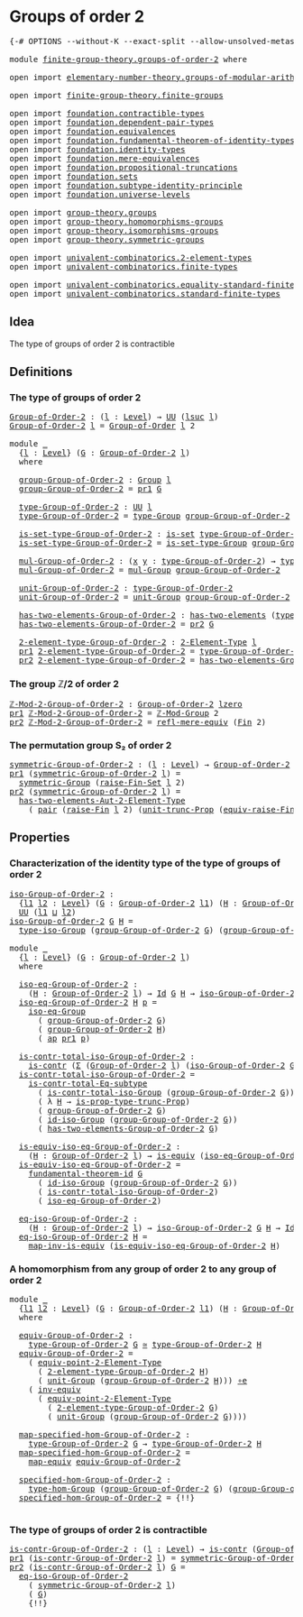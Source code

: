 # Groups of order 2

<pre class="Agda"><a id="30" class="Symbol">{-#</a> <a id="34" class="Keyword">OPTIONS</a> <a id="42" class="Pragma">--without-K</a> <a id="54" class="Pragma">--exact-split</a> <a id="68" class="Pragma">--allow-unsolved-metas</a> <a id="91" class="Symbol">#-}</a>

<a id="96" class="Keyword">module</a> <a id="103" href="finite-group-theory.groups-of-order-2.html" class="Module">finite-group-theory.groups-of-order-2</a> <a id="141" class="Keyword">where</a>

<a id="148" class="Keyword">open</a> <a id="153" class="Keyword">import</a> <a id="160" href="elementary-number-theory.groups-of-modular-arithmetic.html" class="Module">elementary-number-theory.groups-of-modular-arithmetic</a>

<a id="215" class="Keyword">open</a> <a id="220" class="Keyword">import</a> <a id="227" href="finite-group-theory.finite-groups.html" class="Module">finite-group-theory.finite-groups</a>

<a id="262" class="Keyword">open</a> <a id="267" class="Keyword">import</a> <a id="274" href="foundation.contractible-types.html" class="Module">foundation.contractible-types</a>
<a id="304" class="Keyword">open</a> <a id="309" class="Keyword">import</a> <a id="316" href="foundation.dependent-pair-types.html" class="Module">foundation.dependent-pair-types</a>
<a id="348" class="Keyword">open</a> <a id="353" class="Keyword">import</a> <a id="360" href="foundation.equivalences.html" class="Module">foundation.equivalences</a>
<a id="384" class="Keyword">open</a> <a id="389" class="Keyword">import</a> <a id="396" href="foundation.fundamental-theorem-of-identity-types.html" class="Module">foundation.fundamental-theorem-of-identity-types</a>
<a id="445" class="Keyword">open</a> <a id="450" class="Keyword">import</a> <a id="457" href="foundation.identity-types.html" class="Module">foundation.identity-types</a>
<a id="483" class="Keyword">open</a> <a id="488" class="Keyword">import</a> <a id="495" href="foundation.mere-equivalences.html" class="Module">foundation.mere-equivalences</a>
<a id="524" class="Keyword">open</a> <a id="529" class="Keyword">import</a> <a id="536" href="foundation.propositional-truncations.html" class="Module">foundation.propositional-truncations</a>
<a id="573" class="Keyword">open</a> <a id="578" class="Keyword">import</a> <a id="585" href="foundation.sets.html" class="Module">foundation.sets</a>
<a id="601" class="Keyword">open</a> <a id="606" class="Keyword">import</a> <a id="613" href="foundation.subtype-identity-principle.html" class="Module">foundation.subtype-identity-principle</a>
<a id="651" class="Keyword">open</a> <a id="656" class="Keyword">import</a> <a id="663" href="foundation.universe-levels.html" class="Module">foundation.universe-levels</a>

<a id="691" class="Keyword">open</a> <a id="696" class="Keyword">import</a> <a id="703" href="group-theory.groups.html" class="Module">group-theory.groups</a>
<a id="723" class="Keyword">open</a> <a id="728" class="Keyword">import</a> <a id="735" href="group-theory.homomorphisms-groups.html" class="Module">group-theory.homomorphisms-groups</a>
<a id="769" class="Keyword">open</a> <a id="774" class="Keyword">import</a> <a id="781" href="group-theory.isomorphisms-groups.html" class="Module">group-theory.isomorphisms-groups</a>
<a id="814" class="Keyword">open</a> <a id="819" class="Keyword">import</a> <a id="826" href="group-theory.symmetric-groups.html" class="Module">group-theory.symmetric-groups</a>

<a id="857" class="Keyword">open</a> <a id="862" class="Keyword">import</a> <a id="869" href="univalent-combinatorics.2-element-types.html" class="Module">univalent-combinatorics.2-element-types</a>
<a id="909" class="Keyword">open</a> <a id="914" class="Keyword">import</a> <a id="921" href="univalent-combinatorics.finite-types.html" class="Module">univalent-combinatorics.finite-types</a>

<a id="959" class="Keyword">open</a> <a id="964" class="Keyword">import</a> <a id="971" href="univalent-combinatorics.equality-standard-finite-types.html" class="Module">univalent-combinatorics.equality-standard-finite-types</a>
<a id="1026" class="Keyword">open</a> <a id="1031" class="Keyword">import</a> <a id="1038" href="univalent-combinatorics.standard-finite-types.html" class="Module">univalent-combinatorics.standard-finite-types</a>
</pre>
## Idea

The type of groups of order 2 is contractible

## Definitions

### The type of groups of order 2

<pre class="Agda"><a id="Group-of-Order-2"></a><a id="1204" href="finite-group-theory.groups-of-order-2.html#1204" class="Function">Group-of-Order-2</a> <a id="1221" class="Symbol">:</a> <a id="1223" class="Symbol">(</a><a id="1224" href="finite-group-theory.groups-of-order-2.html#1224" class="Bound">l</a> <a id="1226" class="Symbol">:</a> <a id="1228" href="Agda.Primitive.html#597" class="Postulate">Level</a><a id="1233" class="Symbol">)</a> <a id="1235" class="Symbol">→</a> <a id="1237" href="foundation-core.universe-levels.html#222" class="Primitive">UU</a> <a id="1240" class="Symbol">(</a><a id="1241" href="Agda.Primitive.html#780" class="Primitive">lsuc</a> <a id="1246" href="finite-group-theory.groups-of-order-2.html#1224" class="Bound">l</a><a id="1247" class="Symbol">)</a>
<a id="1249" href="finite-group-theory.groups-of-order-2.html#1204" class="Function">Group-of-Order-2</a> <a id="1266" href="finite-group-theory.groups-of-order-2.html#1266" class="Bound">l</a> <a id="1268" class="Symbol">=</a> <a id="1270" href="finite-group-theory.finite-groups.html#2126" class="Function">Group-of-Order</a> <a id="1285" href="finite-group-theory.groups-of-order-2.html#1266" class="Bound">l</a> <a id="1287" class="Number">2</a>

<a id="1290" class="Keyword">module</a> <a id="1297" href="finite-group-theory.groups-of-order-2.html#1297" class="Module">_</a>
  <a id="1301" class="Symbol">{</a><a id="1302" href="finite-group-theory.groups-of-order-2.html#1302" class="Bound">l</a> <a id="1304" class="Symbol">:</a> <a id="1306" href="Agda.Primitive.html#597" class="Postulate">Level</a><a id="1311" class="Symbol">}</a> <a id="1313" class="Symbol">(</a><a id="1314" href="finite-group-theory.groups-of-order-2.html#1314" class="Bound">G</a> <a id="1316" class="Symbol">:</a> <a id="1318" href="finite-group-theory.groups-of-order-2.html#1204" class="Function">Group-of-Order-2</a> <a id="1335" href="finite-group-theory.groups-of-order-2.html#1302" class="Bound">l</a><a id="1336" class="Symbol">)</a>
  <a id="1340" class="Keyword">where</a>

  <a id="1349" href="finite-group-theory.groups-of-order-2.html#1349" class="Function">group-Group-of-Order-2</a> <a id="1372" class="Symbol">:</a> <a id="1374" href="group-theory.groups.html#2398" class="Function">Group</a> <a id="1380" href="finite-group-theory.groups-of-order-2.html#1302" class="Bound">l</a>
  <a id="1384" href="finite-group-theory.groups-of-order-2.html#1349" class="Function">group-Group-of-Order-2</a> <a id="1407" class="Symbol">=</a> <a id="1409" href="foundation-core.dependent-pair-types.html#592" class="Field">pr1</a> <a id="1413" href="finite-group-theory.groups-of-order-2.html#1314" class="Bound">G</a>

  <a id="1418" href="finite-group-theory.groups-of-order-2.html#1418" class="Function">type-Group-of-Order-2</a> <a id="1440" class="Symbol">:</a> <a id="1442" href="foundation-core.universe-levels.html#222" class="Primitive">UU</a> <a id="1445" href="finite-group-theory.groups-of-order-2.html#1302" class="Bound">l</a>
  <a id="1449" href="finite-group-theory.groups-of-order-2.html#1418" class="Function">type-Group-of-Order-2</a> <a id="1471" class="Symbol">=</a> <a id="1473" href="group-theory.groups.html#2641" class="Function">type-Group</a> <a id="1484" href="finite-group-theory.groups-of-order-2.html#1349" class="Function">group-Group-of-Order-2</a>

  <a id="1510" href="finite-group-theory.groups-of-order-2.html#1510" class="Function">is-set-type-Group-of-Order-2</a> <a id="1539" class="Symbol">:</a> <a id="1541" href="foundation-core.sets.html#1099" class="Function">is-set</a> <a id="1548" href="finite-group-theory.groups-of-order-2.html#1418" class="Function">type-Group-of-Order-2</a>
  <a id="1572" href="finite-group-theory.groups-of-order-2.html#1510" class="Function">is-set-type-Group-of-Order-2</a> <a id="1601" class="Symbol">=</a> <a id="1603" href="group-theory.groups.html#2693" class="Function">is-set-type-Group</a> <a id="1621" href="finite-group-theory.groups-of-order-2.html#1349" class="Function">group-Group-of-Order-2</a>

  <a id="1647" href="finite-group-theory.groups-of-order-2.html#1647" class="Function">mul-Group-of-Order-2</a> <a id="1668" class="Symbol">:</a> <a id="1670" class="Symbol">(</a><a id="1671" href="finite-group-theory.groups-of-order-2.html#1671" class="Bound">x</a> <a id="1673" href="finite-group-theory.groups-of-order-2.html#1673" class="Bound">y</a> <a id="1675" class="Symbol">:</a> <a id="1677" href="finite-group-theory.groups-of-order-2.html#1418" class="Function">type-Group-of-Order-2</a><a id="1698" class="Symbol">)</a> <a id="1700" class="Symbol">→</a> <a id="1702" href="finite-group-theory.groups-of-order-2.html#1418" class="Function">type-Group-of-Order-2</a>
  <a id="1726" href="finite-group-theory.groups-of-order-2.html#1647" class="Function">mul-Group-of-Order-2</a> <a id="1747" class="Symbol">=</a> <a id="1749" href="group-theory.groups.html#2886" class="Function">mul-Group</a> <a id="1759" href="finite-group-theory.groups-of-order-2.html#1349" class="Function">group-Group-of-Order-2</a>

  <a id="1785" href="finite-group-theory.groups-of-order-2.html#1785" class="Function">unit-Group-of-Order-2</a> <a id="1807" class="Symbol">:</a> <a id="1809" href="finite-group-theory.groups-of-order-2.html#1418" class="Function">type-Group-of-Order-2</a>
  <a id="1833" href="finite-group-theory.groups-of-order-2.html#1785" class="Function">unit-Group-of-Order-2</a> <a id="1855" class="Symbol">=</a> <a id="1857" href="group-theory.groups.html#3677" class="Function">unit-Group</a> <a id="1868" href="finite-group-theory.groups-of-order-2.html#1349" class="Function">group-Group-of-Order-2</a>

  <a id="1894" href="finite-group-theory.groups-of-order-2.html#1894" class="Function">has-two-elements-Group-of-Order-2</a> <a id="1928" class="Symbol">:</a> <a id="1930" href="univalent-combinatorics.2-element-types.html#4450" class="Function">has-two-elements</a> <a id="1947" class="Symbol">(</a><a id="1948" href="finite-group-theory.groups-of-order-2.html#1418" class="Function">type-Group-of-Order-2</a><a id="1969" class="Symbol">)</a>
  <a id="1973" href="finite-group-theory.groups-of-order-2.html#1894" class="Function">has-two-elements-Group-of-Order-2</a> <a id="2007" class="Symbol">=</a> <a id="2009" href="foundation-core.dependent-pair-types.html#604" class="Field">pr2</a> <a id="2013" href="finite-group-theory.groups-of-order-2.html#1314" class="Bound">G</a>

  <a id="2018" href="finite-group-theory.groups-of-order-2.html#2018" class="Function">2-element-type-Group-of-Order-2</a> <a id="2050" class="Symbol">:</a> <a id="2052" href="univalent-combinatorics.2-element-types.html#4785" class="Function">2-Element-Type</a> <a id="2067" href="finite-group-theory.groups-of-order-2.html#1302" class="Bound">l</a>
  <a id="2071" href="foundation-core.dependent-pair-types.html#592" class="Field">pr1</a> <a id="2075" href="finite-group-theory.groups-of-order-2.html#2018" class="Function">2-element-type-Group-of-Order-2</a> <a id="2107" class="Symbol">=</a> <a id="2109" href="finite-group-theory.groups-of-order-2.html#1418" class="Function">type-Group-of-Order-2</a>
  <a id="2133" href="foundation-core.dependent-pair-types.html#604" class="Field">pr2</a> <a id="2137" href="finite-group-theory.groups-of-order-2.html#2018" class="Function">2-element-type-Group-of-Order-2</a> <a id="2169" class="Symbol">=</a> <a id="2171" href="finite-group-theory.groups-of-order-2.html#1894" class="Function">has-two-elements-Group-of-Order-2</a>
</pre>
### The group ℤ/2 of order 2

<pre class="Agda"><a id="ℤ-Mod-2-Group-of-Order-2"></a><a id="2248" href="finite-group-theory.groups-of-order-2.html#2248" class="Function">ℤ-Mod-2-Group-of-Order-2</a> <a id="2273" class="Symbol">:</a> <a id="2275" href="finite-group-theory.groups-of-order-2.html#1204" class="Function">Group-of-Order-2</a> <a id="2292" href="Agda.Primitive.html#764" class="Primitive">lzero</a>
<a id="2298" href="foundation-core.dependent-pair-types.html#592" class="Field">pr1</a> <a id="2302" href="finite-group-theory.groups-of-order-2.html#2248" class="Function">ℤ-Mod-2-Group-of-Order-2</a> <a id="2327" class="Symbol">=</a> <a id="2329" href="elementary-number-theory.groups-of-modular-arithmetic.html#991" class="Function">ℤ-Mod-Group</a> <a id="2341" class="Number">2</a>
<a id="2343" href="foundation-core.dependent-pair-types.html#604" class="Field">pr2</a> <a id="2347" href="finite-group-theory.groups-of-order-2.html#2248" class="Function">ℤ-Mod-2-Group-of-Order-2</a> <a id="2372" class="Symbol">=</a> <a id="2374" href="foundation.mere-equivalences.html#1762" class="Function">refl-mere-equiv</a> <a id="2390" class="Symbol">(</a><a id="2391" href="univalent-combinatorics.standard-finite-types.html#2149" class="Function">Fin</a> <a id="2395" class="Number">2</a><a id="2396" class="Symbol">)</a>
</pre>
### The permutation group S₂ of order 2

<pre class="Agda"><a id="symmetric-Group-of-Order-2"></a><a id="2452" href="finite-group-theory.groups-of-order-2.html#2452" class="Function">symmetric-Group-of-Order-2</a> <a id="2479" class="Symbol">:</a> <a id="2481" class="Symbol">(</a><a id="2482" href="finite-group-theory.groups-of-order-2.html#2482" class="Bound">l</a> <a id="2484" class="Symbol">:</a> <a id="2486" href="Agda.Primitive.html#597" class="Postulate">Level</a><a id="2491" class="Symbol">)</a> <a id="2493" class="Symbol">→</a> <a id="2495" href="finite-group-theory.groups-of-order-2.html#1204" class="Function">Group-of-Order-2</a> <a id="2512" href="finite-group-theory.groups-of-order-2.html#2482" class="Bound">l</a>
<a id="2514" href="foundation-core.dependent-pair-types.html#592" class="Field">pr1</a> <a id="2518" class="Symbol">(</a><a id="2519" href="finite-group-theory.groups-of-order-2.html#2452" class="Function">symmetric-Group-of-Order-2</a> <a id="2546" href="finite-group-theory.groups-of-order-2.html#2546" class="Bound">l</a><a id="2547" class="Symbol">)</a> <a id="2549" class="Symbol">=</a>
  <a id="2553" href="group-theory.symmetric-groups.html#3527" class="Function">symmetric-Group</a> <a id="2569" class="Symbol">(</a><a id="2570" href="univalent-combinatorics.equality-standard-finite-types.html#3951" class="Function">raise-Fin-Set</a> <a id="2584" href="finite-group-theory.groups-of-order-2.html#2546" class="Bound">l</a> <a id="2586" class="Number">2</a><a id="2587" class="Symbol">)</a>
<a id="2589" href="foundation-core.dependent-pair-types.html#604" class="Field">pr2</a> <a id="2593" class="Symbol">(</a><a id="2594" href="finite-group-theory.groups-of-order-2.html#2452" class="Function">symmetric-Group-of-Order-2</a> <a id="2621" href="finite-group-theory.groups-of-order-2.html#2621" class="Bound">l</a><a id="2622" class="Symbol">)</a> <a id="2624" class="Symbol">=</a>
  <a id="2628" href="univalent-combinatorics.2-element-types.html#16360" class="Function">has-two-elements-Aut-2-Element-Type</a>
    <a id="2668" class="Symbol">(</a> <a id="2670" href="foundation-core.dependent-pair-types.html#575" class="InductiveConstructor">pair</a> <a id="2675" class="Symbol">(</a><a id="2676" href="univalent-combinatorics.standard-finite-types.html#3063" class="Function">raise-Fin</a> <a id="2686" href="finite-group-theory.groups-of-order-2.html#2621" class="Bound">l</a> <a id="2688" class="Number">2</a><a id="2689" class="Symbol">)</a> <a id="2691" class="Symbol">(</a><a id="2692" href="foundation.propositional-truncations.html#2096" class="Function">unit-trunc-Prop</a> <a id="2708" class="Symbol">(</a><a id="2709" href="univalent-combinatorics.standard-finite-types.html#3135" class="Function">equiv-raise-Fin</a> <a id="2725" href="finite-group-theory.groups-of-order-2.html#2621" class="Bound">l</a> <a id="2727" class="Number">2</a><a id="2728" class="Symbol">)))</a>
</pre>
## Properties

### Characterization of the identity type of the type of groups of order 2

<pre class="Agda"><a id="iso-Group-of-Order-2"></a><a id="2836" href="finite-group-theory.groups-of-order-2.html#2836" class="Function">iso-Group-of-Order-2</a> <a id="2857" class="Symbol">:</a>
  <a id="2861" class="Symbol">{</a><a id="2862" href="finite-group-theory.groups-of-order-2.html#2862" class="Bound">l1</a> <a id="2865" href="finite-group-theory.groups-of-order-2.html#2865" class="Bound">l2</a> <a id="2868" class="Symbol">:</a> <a id="2870" href="Agda.Primitive.html#597" class="Postulate">Level</a><a id="2875" class="Symbol">}</a> <a id="2877" class="Symbol">(</a><a id="2878" href="finite-group-theory.groups-of-order-2.html#2878" class="Bound">G</a> <a id="2880" class="Symbol">:</a> <a id="2882" href="finite-group-theory.groups-of-order-2.html#1204" class="Function">Group-of-Order-2</a> <a id="2899" href="finite-group-theory.groups-of-order-2.html#2862" class="Bound">l1</a><a id="2901" class="Symbol">)</a> <a id="2903" class="Symbol">(</a><a id="2904" href="finite-group-theory.groups-of-order-2.html#2904" class="Bound">H</a> <a id="2906" class="Symbol">:</a> <a id="2908" href="finite-group-theory.groups-of-order-2.html#1204" class="Function">Group-of-Order-2</a> <a id="2925" href="finite-group-theory.groups-of-order-2.html#2865" class="Bound">l2</a><a id="2927" class="Symbol">)</a> <a id="2929" class="Symbol">→</a>
  <a id="2933" href="foundation-core.universe-levels.html#222" class="Primitive">UU</a> <a id="2936" class="Symbol">(</a><a id="2937" href="finite-group-theory.groups-of-order-2.html#2862" class="Bound">l1</a> <a id="2940" href="Agda.Primitive.html#810" class="Primitive Operator">⊔</a> <a id="2942" href="finite-group-theory.groups-of-order-2.html#2865" class="Bound">l2</a><a id="2944" class="Symbol">)</a>
<a id="2946" href="finite-group-theory.groups-of-order-2.html#2836" class="Function">iso-Group-of-Order-2</a> <a id="2967" href="finite-group-theory.groups-of-order-2.html#2967" class="Bound">G</a> <a id="2969" href="finite-group-theory.groups-of-order-2.html#2969" class="Bound">H</a> <a id="2971" class="Symbol">=</a>
  <a id="2975" href="group-theory.isomorphisms-groups.html#1701" class="Function">type-iso-Group</a> <a id="2990" class="Symbol">(</a><a id="2991" href="finite-group-theory.groups-of-order-2.html#1349" class="Function">group-Group-of-Order-2</a> <a id="3014" href="finite-group-theory.groups-of-order-2.html#2967" class="Bound">G</a><a id="3015" class="Symbol">)</a> <a id="3017" class="Symbol">(</a><a id="3018" href="finite-group-theory.groups-of-order-2.html#1349" class="Function">group-Group-of-Order-2</a> <a id="3041" href="finite-group-theory.groups-of-order-2.html#2969" class="Bound">H</a><a id="3042" class="Symbol">)</a>

<a id="3045" class="Keyword">module</a> <a id="3052" href="finite-group-theory.groups-of-order-2.html#3052" class="Module">_</a>
  <a id="3056" class="Symbol">{</a><a id="3057" href="finite-group-theory.groups-of-order-2.html#3057" class="Bound">l</a> <a id="3059" class="Symbol">:</a> <a id="3061" href="Agda.Primitive.html#597" class="Postulate">Level</a><a id="3066" class="Symbol">}</a> <a id="3068" class="Symbol">(</a><a id="3069" href="finite-group-theory.groups-of-order-2.html#3069" class="Bound">G</a> <a id="3071" class="Symbol">:</a> <a id="3073" href="finite-group-theory.groups-of-order-2.html#1204" class="Function">Group-of-Order-2</a> <a id="3090" href="finite-group-theory.groups-of-order-2.html#3057" class="Bound">l</a><a id="3091" class="Symbol">)</a>
  <a id="3095" class="Keyword">where</a>
  
  <a id="3106" href="finite-group-theory.groups-of-order-2.html#3106" class="Function">iso-eq-Group-of-Order-2</a> <a id="3130" class="Symbol">:</a>
    <a id="3136" class="Symbol">(</a><a id="3137" href="finite-group-theory.groups-of-order-2.html#3137" class="Bound">H</a> <a id="3139" class="Symbol">:</a> <a id="3141" href="finite-group-theory.groups-of-order-2.html#1204" class="Function">Group-of-Order-2</a> <a id="3158" href="finite-group-theory.groups-of-order-2.html#3057" class="Bound">l</a><a id="3159" class="Symbol">)</a> <a id="3161" class="Symbol">→</a> <a id="3163" href="foundation-core.identity-types.html#641" class="Datatype">Id</a> <a id="3166" href="finite-group-theory.groups-of-order-2.html#3069" class="Bound">G</a> <a id="3168" href="finite-group-theory.groups-of-order-2.html#3137" class="Bound">H</a> <a id="3170" class="Symbol">→</a> <a id="3172" href="finite-group-theory.groups-of-order-2.html#2836" class="Function">iso-Group-of-Order-2</a> <a id="3193" href="finite-group-theory.groups-of-order-2.html#3069" class="Bound">G</a> <a id="3195" href="finite-group-theory.groups-of-order-2.html#3137" class="Bound">H</a>
  <a id="3199" href="finite-group-theory.groups-of-order-2.html#3106" class="Function">iso-eq-Group-of-Order-2</a> <a id="3223" href="finite-group-theory.groups-of-order-2.html#3223" class="Bound">H</a> <a id="3225" href="finite-group-theory.groups-of-order-2.html#3225" class="Bound">p</a> <a id="3227" class="Symbol">=</a>
    <a id="3233" href="group-theory.isomorphisms-groups.html#2903" class="Function">iso-eq-Group</a>
      <a id="3252" class="Symbol">(</a> <a id="3254" href="finite-group-theory.groups-of-order-2.html#1349" class="Function">group-Group-of-Order-2</a> <a id="3277" href="finite-group-theory.groups-of-order-2.html#3069" class="Bound">G</a><a id="3278" class="Symbol">)</a>
      <a id="3286" class="Symbol">(</a> <a id="3288" href="finite-group-theory.groups-of-order-2.html#1349" class="Function">group-Group-of-Order-2</a> <a id="3311" href="finite-group-theory.groups-of-order-2.html#3223" class="Bound">H</a><a id="3312" class="Symbol">)</a>
      <a id="3320" class="Symbol">(</a> <a id="3322" href="foundation-core.identity-types.html#2853" class="Function">ap</a> <a id="3325" href="foundation-core.dependent-pair-types.html#592" class="Field">pr1</a> <a id="3329" href="finite-group-theory.groups-of-order-2.html#3225" class="Bound">p</a><a id="3330" class="Symbol">)</a>

  <a id="3335" href="finite-group-theory.groups-of-order-2.html#3335" class="Function">is-contr-total-iso-Group-of-Order-2</a> <a id="3371" class="Symbol">:</a>
    <a id="3377" href="foundation-core.contractible-types.html#992" class="Function">is-contr</a> <a id="3386" class="Symbol">(</a><a id="3387" href="foundation-core.dependent-pair-types.html#502" class="Record">Σ</a> <a id="3389" class="Symbol">(</a><a id="3390" href="finite-group-theory.groups-of-order-2.html#1204" class="Function">Group-of-Order-2</a> <a id="3407" href="finite-group-theory.groups-of-order-2.html#3057" class="Bound">l</a><a id="3408" class="Symbol">)</a> <a id="3410" class="Symbol">(</a><a id="3411" href="finite-group-theory.groups-of-order-2.html#2836" class="Function">iso-Group-of-Order-2</a> <a id="3432" href="finite-group-theory.groups-of-order-2.html#3069" class="Bound">G</a><a id="3433" class="Symbol">))</a>
  <a id="3438" href="finite-group-theory.groups-of-order-2.html#3335" class="Function">is-contr-total-iso-Group-of-Order-2</a> <a id="3474" class="Symbol">=</a>
    <a id="3480" href="foundation-core.subtype-identity-principle.html#1572" class="Function">is-contr-total-Eq-subtype</a>
      <a id="3512" class="Symbol">(</a> <a id="3514" href="group-theory.isomorphisms-groups.html#3311" class="Function">is-contr-total-iso-Group</a> <a id="3539" class="Symbol">(</a><a id="3540" href="finite-group-theory.groups-of-order-2.html#1349" class="Function">group-Group-of-Order-2</a> <a id="3563" href="finite-group-theory.groups-of-order-2.html#3069" class="Bound">G</a><a id="3564" class="Symbol">))</a>
      <a id="3573" class="Symbol">(</a> <a id="3575" class="Symbol">λ</a> <a id="3577" href="finite-group-theory.groups-of-order-2.html#3577" class="Bound">H</a> <a id="3579" class="Symbol">→</a> <a id="3581" href="foundation.propositional-truncations.html#2191" class="Function">is-prop-type-trunc-Prop</a><a id="3604" class="Symbol">)</a>
      <a id="3612" class="Symbol">(</a> <a id="3614" href="finite-group-theory.groups-of-order-2.html#1349" class="Function">group-Group-of-Order-2</a> <a id="3637" href="finite-group-theory.groups-of-order-2.html#3069" class="Bound">G</a><a id="3638" class="Symbol">)</a>
      <a id="3646" class="Symbol">(</a> <a id="3648" href="group-theory.isomorphisms-groups.html#2647" class="Function">id-iso-Group</a> <a id="3661" class="Symbol">(</a><a id="3662" href="finite-group-theory.groups-of-order-2.html#1349" class="Function">group-Group-of-Order-2</a> <a id="3685" href="finite-group-theory.groups-of-order-2.html#3069" class="Bound">G</a><a id="3686" class="Symbol">))</a>
      <a id="3695" class="Symbol">(</a> <a id="3697" href="finite-group-theory.groups-of-order-2.html#1894" class="Function">has-two-elements-Group-of-Order-2</a> <a id="3731" href="finite-group-theory.groups-of-order-2.html#3069" class="Bound">G</a><a id="3732" class="Symbol">)</a>

  <a id="3737" href="finite-group-theory.groups-of-order-2.html#3737" class="Function">is-equiv-iso-eq-Group-of-Order-2</a> <a id="3770" class="Symbol">:</a>
    <a id="3776" class="Symbol">(</a><a id="3777" href="finite-group-theory.groups-of-order-2.html#3777" class="Bound">H</a> <a id="3779" class="Symbol">:</a> <a id="3781" href="finite-group-theory.groups-of-order-2.html#1204" class="Function">Group-of-Order-2</a> <a id="3798" href="finite-group-theory.groups-of-order-2.html#3057" class="Bound">l</a><a id="3799" class="Symbol">)</a> <a id="3801" class="Symbol">→</a> <a id="3803" href="foundation-core.equivalences.html#1542" class="Function">is-equiv</a> <a id="3812" class="Symbol">(</a><a id="3813" href="finite-group-theory.groups-of-order-2.html#3106" class="Function">iso-eq-Group-of-Order-2</a> <a id="3837" href="finite-group-theory.groups-of-order-2.html#3777" class="Bound">H</a><a id="3838" class="Symbol">)</a>
  <a id="3842" href="finite-group-theory.groups-of-order-2.html#3737" class="Function">is-equiv-iso-eq-Group-of-Order-2</a> <a id="3875" class="Symbol">=</a>
    <a id="3881" href="foundation-core.fundamental-theorem-of-identity-types.html#1888" class="Function">fundamental-theorem-id</a> <a id="3904" href="finite-group-theory.groups-of-order-2.html#3069" class="Bound">G</a>
      <a id="3912" class="Symbol">(</a> <a id="3914" href="group-theory.isomorphisms-groups.html#2647" class="Function">id-iso-Group</a> <a id="3927" class="Symbol">(</a><a id="3928" href="finite-group-theory.groups-of-order-2.html#1349" class="Function">group-Group-of-Order-2</a> <a id="3951" href="finite-group-theory.groups-of-order-2.html#3069" class="Bound">G</a><a id="3952" class="Symbol">))</a>
      <a id="3961" class="Symbol">(</a> <a id="3963" href="finite-group-theory.groups-of-order-2.html#3335" class="Function">is-contr-total-iso-Group-of-Order-2</a><a id="3998" class="Symbol">)</a>
      <a id="4006" class="Symbol">(</a> <a id="4008" href="finite-group-theory.groups-of-order-2.html#3106" class="Function">iso-eq-Group-of-Order-2</a><a id="4031" class="Symbol">)</a>

  <a id="4036" href="finite-group-theory.groups-of-order-2.html#4036" class="Function">eq-iso-Group-of-Order-2</a> <a id="4060" class="Symbol">:</a>
    <a id="4066" class="Symbol">(</a><a id="4067" href="finite-group-theory.groups-of-order-2.html#4067" class="Bound">H</a> <a id="4069" class="Symbol">:</a> <a id="4071" href="finite-group-theory.groups-of-order-2.html#1204" class="Function">Group-of-Order-2</a> <a id="4088" href="finite-group-theory.groups-of-order-2.html#3057" class="Bound">l</a><a id="4089" class="Symbol">)</a> <a id="4091" class="Symbol">→</a> <a id="4093" href="finite-group-theory.groups-of-order-2.html#2836" class="Function">iso-Group-of-Order-2</a> <a id="4114" href="finite-group-theory.groups-of-order-2.html#3069" class="Bound">G</a> <a id="4116" href="finite-group-theory.groups-of-order-2.html#4067" class="Bound">H</a> <a id="4118" class="Symbol">→</a> <a id="4120" href="foundation-core.identity-types.html#641" class="Datatype">Id</a> <a id="4123" href="finite-group-theory.groups-of-order-2.html#3069" class="Bound">G</a> <a id="4125" href="finite-group-theory.groups-of-order-2.html#4067" class="Bound">H</a>
  <a id="4129" href="finite-group-theory.groups-of-order-2.html#4036" class="Function">eq-iso-Group-of-Order-2</a> <a id="4153" href="finite-group-theory.groups-of-order-2.html#4153" class="Bound">H</a> <a id="4155" class="Symbol">=</a>
    <a id="4161" href="foundation-core.equivalences.html#4173" class="Function">map-inv-is-equiv</a> <a id="4178" class="Symbol">(</a><a id="4179" href="finite-group-theory.groups-of-order-2.html#3737" class="Function">is-equiv-iso-eq-Group-of-Order-2</a> <a id="4212" href="finite-group-theory.groups-of-order-2.html#4153" class="Bound">H</a><a id="4213" class="Symbol">)</a>
</pre>
### A homomorphism from any group of order 2 to any group of order 2

<pre class="Agda"><a id="4298" class="Keyword">module</a> <a id="4305" href="finite-group-theory.groups-of-order-2.html#4305" class="Module">_</a>
  <a id="4309" class="Symbol">{</a><a id="4310" href="finite-group-theory.groups-of-order-2.html#4310" class="Bound">l1</a> <a id="4313" href="finite-group-theory.groups-of-order-2.html#4313" class="Bound">l2</a> <a id="4316" class="Symbol">:</a> <a id="4318" href="Agda.Primitive.html#597" class="Postulate">Level</a><a id="4323" class="Symbol">}</a> <a id="4325" class="Symbol">(</a><a id="4326" href="finite-group-theory.groups-of-order-2.html#4326" class="Bound">G</a> <a id="4328" class="Symbol">:</a> <a id="4330" href="finite-group-theory.groups-of-order-2.html#1204" class="Function">Group-of-Order-2</a> <a id="4347" href="finite-group-theory.groups-of-order-2.html#4310" class="Bound">l1</a><a id="4349" class="Symbol">)</a> <a id="4351" class="Symbol">(</a><a id="4352" href="finite-group-theory.groups-of-order-2.html#4352" class="Bound">H</a> <a id="4354" class="Symbol">:</a> <a id="4356" href="finite-group-theory.groups-of-order-2.html#1204" class="Function">Group-of-Order-2</a> <a id="4373" href="finite-group-theory.groups-of-order-2.html#4313" class="Bound">l2</a><a id="4375" class="Symbol">)</a>
  <a id="4379" class="Keyword">where</a>

  <a id="4388" href="finite-group-theory.groups-of-order-2.html#4388" class="Function">equiv-Group-of-Order-2</a> <a id="4411" class="Symbol">:</a>
    <a id="4417" href="finite-group-theory.groups-of-order-2.html#1418" class="Function">type-Group-of-Order-2</a> <a id="4439" href="finite-group-theory.groups-of-order-2.html#4326" class="Bound">G</a> <a id="4441" href="foundation-core.equivalences.html#1607" class="Function Operator">≃</a> <a id="4443" href="finite-group-theory.groups-of-order-2.html#1418" class="Function">type-Group-of-Order-2</a> <a id="4465" href="finite-group-theory.groups-of-order-2.html#4352" class="Bound">H</a>
  <a id="4469" href="finite-group-theory.groups-of-order-2.html#4388" class="Function">equiv-Group-of-Order-2</a> <a id="4492" class="Symbol">=</a>
    <a id="4498" class="Symbol">(</a> <a id="4500" href="univalent-combinatorics.2-element-types.html#11695" class="Function">equiv-point-2-Element-Type</a>
      <a id="4533" class="Symbol">(</a> <a id="4535" href="finite-group-theory.groups-of-order-2.html#2018" class="Function">2-element-type-Group-of-Order-2</a> <a id="4567" href="finite-group-theory.groups-of-order-2.html#4352" class="Bound">H</a><a id="4568" class="Symbol">)</a>
      <a id="4576" class="Symbol">(</a> <a id="4578" href="group-theory.groups.html#3677" class="Function">unit-Group</a> <a id="4589" class="Symbol">(</a><a id="4590" href="finite-group-theory.groups-of-order-2.html#1349" class="Function">group-Group-of-Order-2</a> <a id="4613" href="finite-group-theory.groups-of-order-2.html#4352" class="Bound">H</a><a id="4614" class="Symbol">)))</a> <a id="4618" href="foundation-core.equivalences.html#7855" class="Function Operator">∘e</a>
    <a id="4625" class="Symbol">(</a> <a id="4627" href="foundation-core.equivalences.html#5707" class="Function">inv-equiv</a>
      <a id="4643" class="Symbol">(</a> <a id="4645" href="univalent-combinatorics.2-element-types.html#11695" class="Function">equiv-point-2-Element-Type</a>
        <a id="4680" class="Symbol">(</a> <a id="4682" href="finite-group-theory.groups-of-order-2.html#2018" class="Function">2-element-type-Group-of-Order-2</a> <a id="4714" href="finite-group-theory.groups-of-order-2.html#4326" class="Bound">G</a><a id="4715" class="Symbol">)</a>
        <a id="4725" class="Symbol">(</a> <a id="4727" href="group-theory.groups.html#3677" class="Function">unit-Group</a> <a id="4738" class="Symbol">(</a><a id="4739" href="finite-group-theory.groups-of-order-2.html#1349" class="Function">group-Group-of-Order-2</a> <a id="4762" href="finite-group-theory.groups-of-order-2.html#4326" class="Bound">G</a><a id="4763" class="Symbol">))))</a>

  <a id="4771" href="finite-group-theory.groups-of-order-2.html#4771" class="Function">map-specified-hom-Group-of-Order-2</a> <a id="4806" class="Symbol">:</a>
    <a id="4812" href="finite-group-theory.groups-of-order-2.html#1418" class="Function">type-Group-of-Order-2</a> <a id="4834" href="finite-group-theory.groups-of-order-2.html#4326" class="Bound">G</a> <a id="4836" class="Symbol">→</a> <a id="4838" href="finite-group-theory.groups-of-order-2.html#1418" class="Function">type-Group-of-Order-2</a> <a id="4860" href="finite-group-theory.groups-of-order-2.html#4352" class="Bound">H</a>
  <a id="4864" href="finite-group-theory.groups-of-order-2.html#4771" class="Function">map-specified-hom-Group-of-Order-2</a> <a id="4899" class="Symbol">=</a>
    <a id="4905" href="foundation-core.equivalences.html#1807" class="Function">map-equiv</a> <a id="4915" href="finite-group-theory.groups-of-order-2.html#4388" class="Function">equiv-Group-of-Order-2</a>
  
  <a id="4943" href="finite-group-theory.groups-of-order-2.html#4943" class="Function">specified-hom-Group-of-Order-2</a> <a id="4974" class="Symbol">:</a>
    <a id="4980" href="group-theory.homomorphisms-groups.html#1617" class="Function">type-hom-Group</a> <a id="4995" class="Symbol">(</a><a id="4996" href="finite-group-theory.groups-of-order-2.html#1349" class="Function">group-Group-of-Order-2</a> <a id="5019" href="finite-group-theory.groups-of-order-2.html#4326" class="Bound">G</a><a id="5020" class="Symbol">)</a> <a id="5022" class="Symbol">(</a><a id="5023" href="finite-group-theory.groups-of-order-2.html#1349" class="Function">group-Group-of-Order-2</a> <a id="5046" href="finite-group-theory.groups-of-order-2.html#4352" class="Bound">H</a><a id="5047" class="Symbol">)</a>
  <a id="5051" href="finite-group-theory.groups-of-order-2.html#4943" class="Function">specified-hom-Group-of-Order-2</a> <a id="5082" class="Symbol">=</a> <a id="5084" class="Hole">{!!}</a>
  
</pre>
### The type of groups of order 2 is contractible

<pre class="Agda"><a id="is-contr-Group-of-Order-2"></a><a id="5156" href="finite-group-theory.groups-of-order-2.html#5156" class="Function">is-contr-Group-of-Order-2</a> <a id="5182" class="Symbol">:</a> <a id="5184" class="Symbol">(</a><a id="5185" href="finite-group-theory.groups-of-order-2.html#5185" class="Bound">l</a> <a id="5187" class="Symbol">:</a> <a id="5189" href="Agda.Primitive.html#597" class="Postulate">Level</a><a id="5194" class="Symbol">)</a> <a id="5196" class="Symbol">→</a> <a id="5198" href="foundation-core.contractible-types.html#992" class="Function">is-contr</a> <a id="5207" class="Symbol">(</a><a id="5208" href="finite-group-theory.groups-of-order-2.html#1204" class="Function">Group-of-Order-2</a> <a id="5225" href="finite-group-theory.groups-of-order-2.html#5185" class="Bound">l</a><a id="5226" class="Symbol">)</a>
<a id="5228" href="foundation-core.dependent-pair-types.html#592" class="Field">pr1</a> <a id="5232" class="Symbol">(</a><a id="5233" href="finite-group-theory.groups-of-order-2.html#5156" class="Function">is-contr-Group-of-Order-2</a> <a id="5259" href="finite-group-theory.groups-of-order-2.html#5259" class="Bound">l</a><a id="5260" class="Symbol">)</a> <a id="5262" class="Symbol">=</a> <a id="5264" href="finite-group-theory.groups-of-order-2.html#2452" class="Function">symmetric-Group-of-Order-2</a> <a id="5291" href="finite-group-theory.groups-of-order-2.html#5259" class="Bound">l</a>
<a id="5293" href="foundation-core.dependent-pair-types.html#604" class="Field">pr2</a> <a id="5297" class="Symbol">(</a><a id="5298" href="finite-group-theory.groups-of-order-2.html#5156" class="Function">is-contr-Group-of-Order-2</a> <a id="5324" href="finite-group-theory.groups-of-order-2.html#5324" class="Bound">l</a><a id="5325" class="Symbol">)</a> <a id="5327" href="finite-group-theory.groups-of-order-2.html#5327" class="Bound">G</a> <a id="5329" class="Symbol">=</a>
  <a id="5333" href="finite-group-theory.groups-of-order-2.html#4036" class="Function">eq-iso-Group-of-Order-2</a>
    <a id="5361" class="Symbol">(</a> <a id="5363" href="finite-group-theory.groups-of-order-2.html#2452" class="Function">symmetric-Group-of-Order-2</a> <a id="5390" href="finite-group-theory.groups-of-order-2.html#5324" class="Bound">l</a><a id="5391" class="Symbol">)</a>
    <a id="5397" class="Symbol">(</a> <a id="5399" href="finite-group-theory.groups-of-order-2.html#5327" class="Bound">G</a><a id="5400" class="Symbol">)</a>
    <a id="5406" class="Hole">{!!}</a>
</pre>